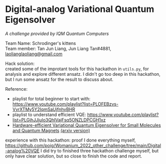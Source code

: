 # Digital-analog Variational Quantum Eigensolver

*A challenge provided by IQM Quantum Computers*

Team Name: Schrodinger's kittens  
Team member: Tan Jun Liang, Jun Liang Tan#4881, laolianglaoliang@gmail.com

Hack solution:  
    created some of the improtant tools for this hackathon in `utils.py`, for analysis and explore different ansatz. I didn't go too deep in this hackathon, but I run some ansatz for the result to discuss about.
    
Reference:
- playlist for total beginner to start with: https://www.youtube.com/playlist?list=PLOFEBzvs-VvrXTMy5Y2IqmSaUjfnhvBHR
- playlist to understand efficient VQE: https://www.youtube.com/playlist?list=PLGjhJJjulo3QhIVajFsq5ONZLDPCGH1xz
- [Hardware-efficient Variational Quantum Eigensolver for Small Molecules and Quantum Magnets](https://www.nature.com/articles/nature23879) [(arxiv version)](https://arxiv.org/abs/1704.05018)

experience with this hackathon:
    proof I done everything myself, https://github.com/poig/Womanium_2022_other_challenge/tree/main/Digital-analog%20VQE
    I did try to finished three hackathon challenge myself, but only have clear solution, but so close to finish the code and report.
